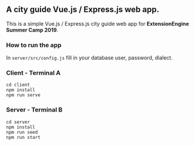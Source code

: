 ## A city guide Vue.js / Express.js web app.

This is a simple Vue.js / Express.js city guide web app for **ExtensionEngine Summer Camp 2019**.



### How to run the app

In `server/src/config.js` fill in your database user, password, dialect.

### Client - Terminal A

```
cd client
npm install
npm run serve
```

### Server - Terminal B

```
cd server
npm install
npm run seed
npm run start
```
